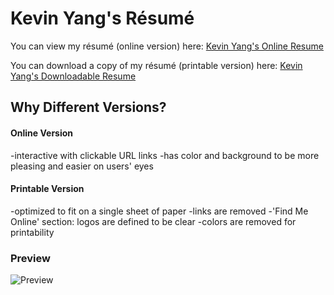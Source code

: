 <h1>Kevin Yang's Résumé</h1>

You can view my résumé (online version) here: <a href='https://kyblockstacking.github.io/Resume/' target='_blank'>Kevin Yang's Online Resume</a>

You can download a copy of my résumé (printable version) here: <a href='https://docdro.id/O9laWZe' target='_blank'>Kevin Yang's Downloadable Resume</a>


<h2>Why Different Versions?</h2>
<h4>Online Version</h4>
-interactive with clickable URL links
-has color and background to be more pleasing and easier on users' eyes

<h4>Printable Version</h4>
-optimized to fit on a single sheet of paper
-links are removed
-'Find Me Online' section: logos are defined to be clear
-colors are removed for printability



<h3>Preview</h3>

<img alt='Preview' src='https://user-images.githubusercontent.com/40349734/52906537-b769d300-3202-11e9-915c-62afd7eba792.jpg'>